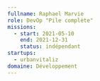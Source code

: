 ```yaml
---
fullname: Raphael Marvie
role: DevOp "Pile complète" 
missions:
  - start: 2021-05-10
    end: 2021-12-31
    status: indépendant
startups:
  - urbanvitaliz
domaine: Développement
---
```



